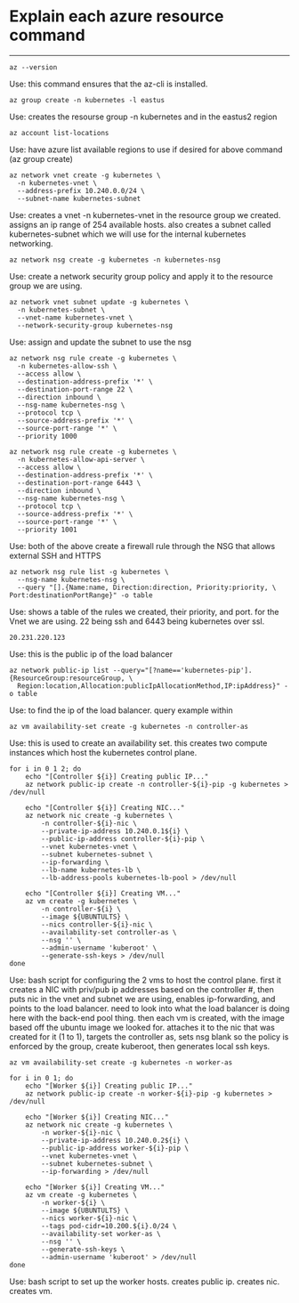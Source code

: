 # Explain each azure resource command
---

```
az --version
```
Use: this command ensures that the az-cli is installed.


```
az group create -n kubernetes -l eastus
```
Use: creates the resourse group -n kubernetes and in the eastus2 region


```
az account list-locations
```
Use: have azure list available regions to use if desired for above command (az group create)


```
az network vnet create -g kubernetes \
  -n kubernetes-vnet \
  --address-prefix 10.240.0.0/24 \
  --subnet-name kubernetes-subnet
```
Use: creates a vnet -n kubernetes-vnet in the resource group we created. assigns an ip range of 254 available hosts. also creates a subnet called kubernetes-subnet which we will use for the internal kubernetes networking.

```
az network nsg create -g kubernetes -n kubernetes-nsg
```
Use: create a network security group policy and apply it to the resource group we are using.

```
az network vnet subnet update -g kubernetes \
  -n kubernetes-subnet \
  --vnet-name kubernetes-vnet \
  --network-security-group kubernetes-nsg
```
Use: assign and update the subnet to use the nsg


```
az network nsg rule create -g kubernetes \
  -n kubernetes-allow-ssh \
  --access allow \
  --destination-address-prefix '*' \
  --destination-port-range 22 \
  --direction inbound \
  --nsg-name kubernetes-nsg \
  --protocol tcp \
  --source-address-prefix '*' \
  --source-port-range '*' \
  --priority 1000
```

```
az network nsg rule create -g kubernetes \
  -n kubernetes-allow-api-server \
  --access allow \
  --destination-address-prefix '*' \
  --destination-port-range 6443 \
  --direction inbound \
  --nsg-name kubernetes-nsg \
  --protocol tcp \
  --source-address-prefix '*' \
  --source-port-range '*' \
  --priority 1001
```
Use: both of the above create a firewall rule through the NSG that allows external SSH and HTTPS

```
az network nsg rule list -g kubernetes \
  --nsg-name kubernetes-nsg \
  --query "[].{Name:name, Direction:direction, Priority:priority, \   Port:destinationPortRange}" -o table
```
Use: shows a table of the rules we created, their priority, and port. for the Vnet we are using. 22 being ssh and 6443 being kubernetes over ssl.

```
20.231.220.123
```
Use: this is the public ip of the load balancer

```
az network public-ip list --query="[?name=='kubernetes-pip'].{ResourceGroup:resourceGroup, \
  Region:location,Allocation:publicIpAllocationMethod,IP:ipAddress}" -o table
```
Use: to find the ip of the load balancer. query example within

```
az vm availability-set create -g kubernetes -n controller-as
```
Use: this is used to create an availability set. this creates two compute instances which host the kubernetes control plane.

```
for i in 0 1 2; do
    echo "[Controller ${i}] Creating public IP..."
    az network public-ip create -n controller-${i}-pip -g kubernetes > /dev/null

    echo "[Controller ${i}] Creating NIC..."
    az network nic create -g kubernetes \
        -n controller-${i}-nic \
        --private-ip-address 10.240.0.1${i} \
        --public-ip-address controller-${i}-pip \
        --vnet kubernetes-vnet \
        --subnet kubernetes-subnet \
        --ip-forwarding \
        --lb-name kubernetes-lb \
        --lb-address-pools kubernetes-lb-pool > /dev/null

    echo "[Controller ${i}] Creating VM..."
    az vm create -g kubernetes \
        -n controller-${i} \
        --image ${UBUNTULTS} \
        --nics controller-${i}-nic \
        --availability-set controller-as \
        --nsg '' \
        --admin-username 'kuberoot' \
        --generate-ssh-keys > /dev/null
done
```
Use: bash script for configuring the 2 vms to host the control plane. first it creates a NIC with priv/pub ip addresses based on the controller #, then puts nic in the vnet and subnet we are using, enables ip-forwarding, and points to the load balancer. need to look into what the load balancer is doing here with the back-end pool thing. then each vm is created, with the image based off the ubuntu image we looked for. attaches it to the nic that was created for it (1 to 1), targets the controller as, sets nsg blank so the policy is enforced by the group, create kuberoot, then generates local ssh keys.

```
az vm availability-set create -g kubernetes -n worker-as
```
```
for i in 0 1; do
    echo "[Worker ${i}] Creating public IP..."
    az network public-ip create -n worker-${i}-pip -g kubernetes > /dev/null

    echo "[Worker ${i}] Creating NIC..."
    az network nic create -g kubernetes \
        -n worker-${i}-nic \
        --private-ip-address 10.240.0.2${i} \
        --public-ip-address worker-${i}-pip \
        --vnet kubernetes-vnet \
        --subnet kubernetes-subnet \
        --ip-forwarding > /dev/null

    echo "[Worker ${i}] Creating VM..."
    az vm create -g kubernetes \
        -n worker-${i} \
        --image ${UBUNTULTS} \
        --nics worker-${i}-nic \
        --tags pod-cidr=10.200.${i}.0/24 \
        --availability-set worker-as \
        --nsg '' \
        --generate-ssh-keys \
        --admin-username 'kuberoot' > /dev/null
done
```
Use: bash script to set up the worker hosts. creates public ip. creates nic. creates vm.